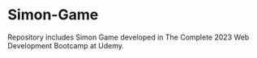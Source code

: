 # Simon-Game
Repository includes Simon Game developed in The Complete 2023 Web Development Bootcamp at Udemy.
